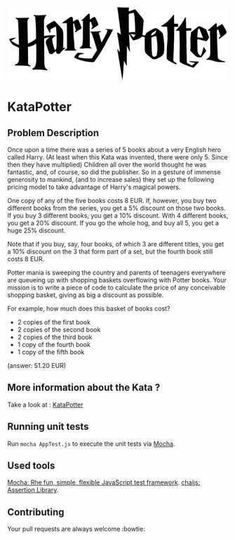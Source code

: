 <p align="center">
	<img src="https://github.com/ouadie-lahdioui/KataPotter/blob/master/images/harry.png"> 
</p>

# KataPotter

## Problem Description
   
Once upon a time there was a series of 5 books about a very English hero called Harry. (At least when this Kata was invented, there were only 5. Since then they have multiplied) Children all over the world thought he was fantastic, and, of course, so did the publisher. So in a gesture of immense generosity to mankind, (and to increase sales) they set up the following pricing model to take advantage of Harry's magical powers.

One copy of any of the five books costs 8 EUR. If, however, you buy two different books from the series, you get a 5% discount on those two books. If you buy 3 different books, you get a 10% discount. With 4 different books, you get a 20% discount. If you go the whole hog, and buy all 5, you get a huge 25% discount.

Note that if you buy, say, four books, of which 3 are different titles, you get a 10% discount on the 3 that form part of a set, but the fourth book still costs 8 EUR.

Potter mania is sweeping the country and parents of teenagers everywhere are queueing up with shopping baskets overflowing with Potter books. Your mission is to write a piece of code to calculate the price of any conceivable shopping basket, giving as big a discount as possible.

For example, how much does this basket of books cost?

- 2 copies of the first book 
- 2 copies of the second book
- 2 copies of the third book
- 1 copy of the fourth book
- 1 copy of the fifth book

(answer: 51.20 EUR)

## More information about the Kata ?

Take a look at : [KataPotter](http://www.codingdojo.org/cgi-bin/index.pl?action=browse&id=KataPotter&revision=41)

## Running unit tests

Run `mocha AppTest.js` to execute the unit tests via [Mocha](https://mochajs.org/).

## Used tools

[Mocha: Rhe fun, simple, flexible JavaScript test framework](https://mochajs.org/).
[chaijs: Assertion Library](http://chaijs.com/).


## Contributing

Your pull requests are always welcome :bowtie:
